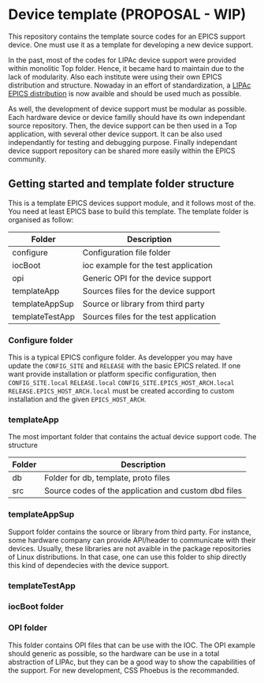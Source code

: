 # Device template (PROPOSAL - WIP)

This repository contains the template source codes for an EPICS support device. One must use it as a template for developing a new device support.

In the past, most of the codes for LIPAc device support were provided within monolitic Top folder. Hence, it became hard to maintain due to the lack of modularity. Also each institute were using their own EPICS distribution and structure. Nowaday in an effort of standardization, a [LIPAc EPICS distribution](https://code.ifmif.org/epics/epics-7.0) is now avaible and should be used much as possible. 

As well, the development of device support must be modular as possible. Each hardware device or device familly should have its own independant source repository. Then, the device support can be then used in a Top application, with several other device support. It can be also used independantly for testing and debugging purpose. Finally independant device support repository can be shared more easily within the EPICS community.

## Getting started and template folder structure

This is a template EPICS devices support module, and it follows most of the. You need at least EPICS base to build this template. The template folder is organised as follow:

| Folder          | Description                            |
| --------------- | -------------------------------------- |
| configure       | Configuration file folder              |
| iocBoot         | ioc example for the test application   |
| opi             | Generic OPI for the device support     |
| templateApp     | Sources files for the device support   |
| templateAppSup  | Source or library from third party     |
| templateTestApp | Sources files for the test application |

### Configure folder

This is a typical EPICS configure folder. As developper you may have update the `CONFIG_SITE` and `RELEASE` with the basic EPICS related. If one want provide installation or platform specific configuration, then `CONFIG_SITE.local` `RELEASE.local` `CONFIG_SITE.EPICS_HOST_ARCH.local` `RELEASE.EPICS_HOST_ARCH.local` must be created according to custom installation and the given `EPICS_HOST_ARCH`.

### templateApp

The most important folder that contains the actual device support code. The structure

| Folder          | Description                            |
| --------------- | -------------------------------------- |
| db       | Folder for db, template, proto files              |
| src         | Source codes of the application and custom dbd files   |

### templateAppSup

Support folder contains the source or library from third party. For instance, some hardware company can provide API/header to communicate with their devices. Usually, these libraries are not avaible in the package repositories of Linux distributions. In that case, one can use this folder to ship directly this kind of dependecies with the device support.

### templateTestApp

### iocBoot folder

### OPI folder

This folder contains OPI files that can be use with the IOC. The OPI example should generic as possible, so the hardware can be use in a total abstraction of LIPAc, but they can be a good way to show the capabilities of the support. For new development, CSS Phoebus is the recommanded.